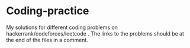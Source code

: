 # Coding-practice
My solutions for different coding problems on hackerrank/codeforces/leetcode .
The links to the problems should be at the end of the files in a comment.
